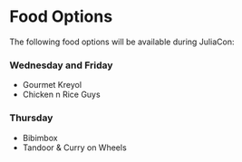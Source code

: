 # Food Options

The following food options will be available during JuliaCon:

### Wednesday and Friday

 - Gourmet Kreyol
 - Chicken n Rice Guys

### Thursday

 - Bibimbox
 - Tandoor & Curry on Wheels
